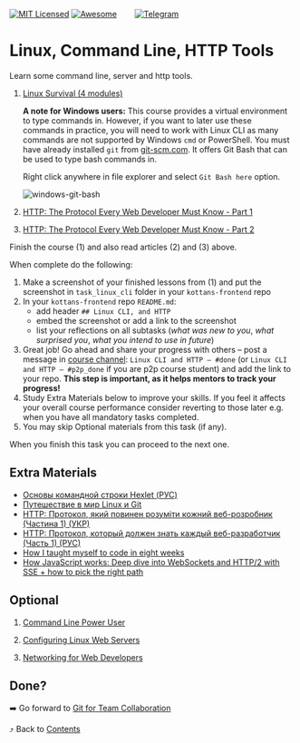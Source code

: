 [![MIT Licensed][icon-mit]][license]
[![Awesome][icon-awesome]][awesome]
&nbsp;&nbsp;&nbsp;&nbsp;&nbsp;&nbsp;
[![Telegram][icon-chat]][chat]

# Linux, Command Line, HTTP Tools

Learn some command line, server and http tools.

1. [Linux Survival (4 modules)](https://linuxsurvival.com/linux-tutorial-introduction/)

   **A note for Windows users:** This course provides a virtual environment to
   type commands in. However, if you want to later use these commands in practice,
   you will need to work with Linux CLI as many commands are not supported by
   Windows `cmd` or PowerShell. You must have already installed `git`
   from [git-scm.com](https://git-scm.com/downloads).
   It offers Git Bash that can be used to type bash commands in.

   Right click anywhere in file explorer and select
   `Git Bash here` option.

   ![windows-git-bash](../img/windows-git-bash.png)

2. [HTTP: The Protocol Every Web Developer Must Know - Part 1](https://code.tutsplus.com/tutorials/http-the-protocol-every-web-developer-must-know-part-1--net-31177)

3. [HTTP: The Protocol Every Web Developer Must Know - Part 2](https://code.tutsplus.com/tutorials/http-the-protocol-every-web-developer-must-know-part-2--net-31155)

<!-- [Web Development](https://www.udacity.com/course/web-development--cs253) -->
<!-- [Designing RESTful APIs](https://www.udacity.com/course/designing-restful-apis--ud388) -->

Finish the course (1) and also read articles (2) and (3) above.

When complete do the following:
1. Make a screenshot of your finished lessons from (1)
   and put the screenshot in `task_linux_cli` folder in
   your `kottans-frontend` repo
1. In your `kottans-frontend` repo `README.md`:
   * add header `## Linux CLI, and HTTP`
   * embed the screenshot or add a link to the screenshot
   * list your reflections on all subtasks
     (_what was new to you_, _what surprised you_, _what you intend to use in future_)
1. Great job! Go ahead and share your progress with others –
   post a message in [course channel][chat]:
   `Linux CLI and HTTP — #done` (or `Linux CLI and HTTP — #p2p_done` if you are p2p course student) and add the link to your repo. **This step is important, as it helps mentors to track your progress!**
1. Study Extra Materials below to improve your skills.
   If you feel it affects your overall course performance consider
   reverting to those later e.g. when you have all mandatory tasks completed.
1. You may skip Optional materials from this task (if any).

When you finish this task you can proceed to the next one.

## Extra Materials

- [Основы командной строки Hexlet (РУС)](https://ru.hexlet.io/courses/cli-basics)
- [Путешествие в мир Linux и Git](https://habr.com/ru/company/ruvds/blog/520334/)
- [HTTP: Протокол, який повинен розуміти кожний веб-розробник (Частина 1) (УКР)](https://code.tutsplus.com/uk/tutorials/http-the-protocol-every-web-developer-must-know-part-1--net-31177)
- [HTTP: Протокол, который должен знать каждый веб-разработчик (Часть 1) (РУС)](https://code.tutsplus.com/ru/tutorials/http-the-protocol-every-web-developer-must-know-part-1--net-31177)
- [How I taught myself to code in eight weeks](http://lifehacker.com/how-i-taught-myself-to-code-in-eight-weeks-511615189)
- [How JavaScript works: Deep dive into WebSockets and HTTP/2 with SSE + how to pick the right path](https://blog.sessionstack.com/how-javascript-works-deep-dive-into-websockets-and-http-2-with-sse-how-to-pick-the-right-path-584e6b8e3bf7)

## Optional

1. [Command Line Power User](https://commandlinepoweruser.com/)

2. [Configuring Linux Web Servers](https://www.udacity.com/course/configuring-linux-web-servers--ud299)

3. [Networking for Web Developers](https://www.udacity.com/course/networking-for-web-developers--ud256)

## Done?

➡️ Go forward to [Git for Team Collaboration](git-collaboration.md)

⤴️ Back to [Contents](../contents.md)


[icon-chat]: https://img.shields.io/badge/chat-on%20telegram-blue.svg
[icon-mit]: https://img.shields.io/badge/license-MIT-blue.svg
[icon-awesome]: https://cdn.rawgit.com/sindresorhus/awesome/d7305f38d29fed78fa85652e3a63e154dd8e8829/media/badge.svg

[license]: https://github.com/Kottans/web/blob/master/LICENSE.md
[awesome]: https://github.com/sindresorhus/awesome#front-end-development
[chat]: https://t.me/joinchat/CX8EF1JmLm9IM6J6oy2U7Q
